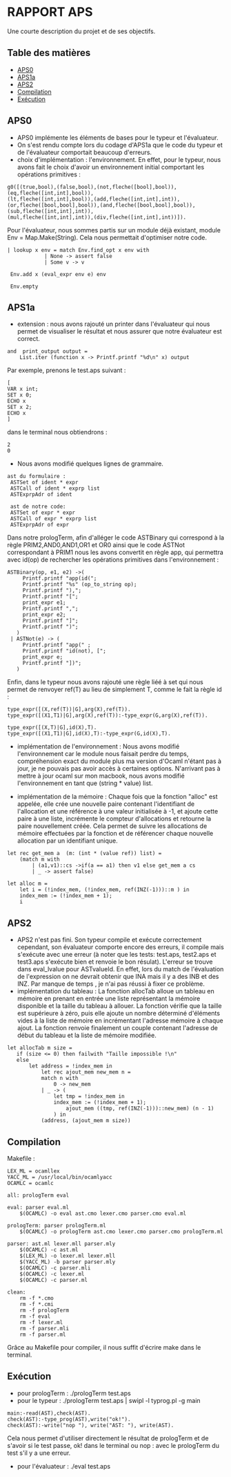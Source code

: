# RAPPORT APS

Une courte description du projet et de ses objectifs.

## Table des matières

- [APS0](#APS0)
- [APS1a](#APS1a)
- [APS2](#APS2)
- [Compilation](#Compilation)
- [Exécution](#Exécution)


## APS0
- APS0 implémente les éléments de bases pour le typeur et l'évaluateur.
- On s'est rendu compte lors du codage d'APS1a que le code du typeur et de l'évaluateur comportait beaucoup d'erreurs.
- choix d'implémentation : l'environnement.
En effet, pour le typeur, nous avons fait le choix d'avoir un environnement initial comportant les opérations primitives :
```
g0([(true,bool),(false,bool),(not,fleche([bool],bool)),(eq,fleche([int,int],bool)),
(lt,fleche([int,int],bool)),(add,fleche([int,int],int)),(or,fleche([bool,bool],bool)),(and,fleche([bool,bool],bool)),(sub,fleche([int,int],int)),
(mul,fleche([int,int],int)),(div,fleche([int,int],int))]).
```
Pour l'évaluateur, nous sommes partis sur un module déjà existant, module Env = Map.Make(String).
Cela nous permettait d'optimiser notre code.
```
| lookup x env = match Env.find_opt x env with 
            | None -> assert false
            | Some v -> v
	
 Env.add x (eval_expr env e) env
 
 Env.empty
 ```

## APS1a
- extension : nous avons rajouté un printer dans l'évaluateur qui nous permet de visualiser le résultat et nous assurer que notre évaluateur est correct.
```
and  print_output output =
    List.iter (function x -> Printf.printf "%d\n" x) output
```
Par exemple, prenons le test.aps suivant :
```
[
VAR x int;
SET x 0;
ECHO x
SET x 2;
ECHO x
]
```
dans le terminal nous obtiendrons : 
```
2
0
```
- Nous avons modifié quelques lignes de grammaire.
```
ast du formulaire : 
 ASTSet of ident * expr
 ASTCall of ident * exprp list
 ASTExprpAdr of ident
 
 ast de notre code:
 ASTSet of expr * expr
 ASTCall of expr * exprp list
 ASTExprpAdr of expr
 ```
 Dans notre prologTerm, afin d'alléger le code ASTBinary qui correspond à la règle PRIM2,AND0,AND1,OR1 et OR0 ainsi que le code ASTNot correspondant à PRIM1 nous les avons convertit en règle app, qui permettra avec id(op) de rechercher les opérations primitives dans l'environnement :
 
 ```
 ASTBinary(op, e1, e2) ->(
      Printf.printf "app(id(";
      Printf.printf "%s" (op_to_string op);
      Printf.printf "),";
      Printf.printf "[";
      print_expr e1;
      Printf.printf ",";
      print_expr e2;
      Printf.printf "]";
      Printf.printf ")";
    )
  | ASTNot(e) -> (
      Printf.printf "app(" ;
      Printf.printf "id(not), [";
      print_expr e;
      Printf.printf "])";
    )
```
Enfin, dans le typeur nous avons rajouté une règle liéé à set qui nous permet de renvoyer ref(T) au lieu de simplement T, comme le fait la règle id : 
```
type_expr([(X,ref(T))|G],arg(X),ref(T)).
type_expr([(X1,T1)|G],arg(X),ref(T)):-type_expr(G,arg(X),ref(T)).

type_expr([(X,T)|G],id(X),T).
type_expr([(X1,T1)|G],id(X),T):-type_expr(G,id(X),T).
```
- implémentation de l'environnement : 
Nous avons modifié l'environnement car le module nous faisait perdre du temps, compréhension exact du module plus ma version d'Ocaml n'étant pas à jour, je ne pouvais pas avoir accès à certaines options. N'arrivant pas à mettre à jour ocaml sur mon macbook, nous avons modifié l'environnement en tant que (string * value) list.

- implémentation de la mémoire : 
Chaque fois que la fonction "alloc" est appelée, elle crée une nouvelle paire contenant l'identifiant de l'allocation et une référence à une valeur initialisée à -1, et ajoute cette paire à une liste, incrémente le compteur d'allocations et retourne la paire nouvellement créée. Cela permet de suivre les allocations de mémoire effectuées par la fonction et de référencer chaque nouvelle allocation par un identifiant unique.

```
let rec get_mem a  (m: (int * (value ref)) list) =
    (match m with
        | (a1,v1)::cs ->if(a == a1) then v1 else get_mem a cs
        | _ -> assert false)

let alloc m =
    let i = (!index_mem, (!index_mem, ref(INZ(-1)))::m ) in
    index_mem := (!index_mem + 1);
    i
```


## APS2

- APS2 n'est pas fini. 
Son typeur compile et exécute correctement cependant, son évaluateur comporte encore des erreurs, il compile mais s'exécute avec une erreur (à noter que les tests: test.aps, test2.aps et test3.aps s'exécute bien et renvoie le bon résulat). L'erreur se trouve dans eval_lvalue pour ASTvalueId. En effet, lors du match de l'évaluation de l'expression on ne devrait obtenir que INA mais il y a des INB et des INZ. Par manque de temps , je n'ai pas réussi à fixer ce problème.
- implémentation du tableau :
La fonction allocTab alloue un tableau en mémoire en prenant en entrée une liste représentant la mémoire disponible et la taille du tableau à allouer. La fonction vérifie que la taille est supérieure à zéro, puis elle ajoute un nombre déterminé d'éléments vides à la liste de mémoire en incrémentant l'adresse mémoire à chaque ajout. La fonction renvoie finalement un couple contenant l'adresse de début du tableau et la liste de mémoire modifiée.
 
 ```
 let allocTab m size =
    if (size <= 0) then failwith "Taille impossible !\n"
    else
        let address = !index_mem in
            let rec ajout_mem new_mem n =
            match n with
                0 -> new_mem
            | _ -> (
                let tmp = !index_mem in
                index_mem := (!index_mem + 1); 
                    ajout_mem ((tmp, ref(INZ(-1)))::new_mem) (n - 1)
                ) in
            (address, (ajout_mem m size))
 ```


## Compilation

Makefile :
```
LEX_ML = ocamllex
YACC_ML = /usr/local/bin/ocamlyacc
OCAMLC = ocamlc

all: prologTerm eval

eval: parser eval.ml
	$(OCAMLC) -o eval ast.cmo lexer.cmo parser.cmo eval.ml

prologTerm: parser prologTerm.ml
	$(OCAMLC) -o prologTerm ast.cmo lexer.cmo parser.cmo prologTerm.ml

parser: ast.ml lexer.mll parser.mly
	$(OCAMLC) -c ast.ml
	$(LEX_ML) -o lexer.ml lexer.mll
	$(YACC_ML) -b parser parser.mly
	$(OCAMLC) -c parser.mli
	$(OCAMLC) -c lexer.ml
	$(OCAMLC) -c parser.ml

clean:
	rm -f *.cmo
	rm -f *.cmi
	rm -f prologTerm
	rm -f eval
	rm -f lexer.ml
	rm -f parser.mli
	rm -f parser.ml
```

Grâce au Makefile pour compiler, il nous suffit d'écrire make dans le terminal.


## Exécution 

- pour prologTerm : ./prologTerm test.aps
- pour le typeur : ./prologTerm test.aps | swipl -l typrog.pl -g main
```
main:-read(AST),check(AST).
check(AST):-type_prog(AST),write("ok!").
check(AST):-write("nop "), write("AST: "), write(AST).
```
Cela nous permet d'utiliser directement le résultat de prologTerm et de s'avoir si le test passe, ok! dans le terminal ou nop : avec le prologTerm du test s'il y a une erreur.
- pour l'évaluateur : ./eval test.aps
